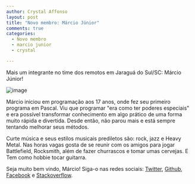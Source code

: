 ```yaml
---
author: Crystal Affonso
layout: post
title: "Novo membro: Márcio Júnior"
comments: true
categories:
  - Novo membro
  - marcio junior
  - crystal

---
```


Mais um integrante no time dos remotos em Jaraguá do Sul/SC: Márcio Júnior!

![image](/blog/images/posts/2014-01-13/marcio.jpg)

<!--more-->

Márcio iniciou em programação aos 17 anos, onde fez seu primeiro programa em Pascal. Viu que programar "era como ter poderes especiais" e era possível transformar conhecimento em algo prático de uma forma muito rápida e divertida. Desde então, não parou mais e está sempre tentando melhorar seus métodos.

Curte música e seus estilos musicais prediletos são: rock, jazz e Heavy Metal. Nas horas vagas gosta de se reunir com os amigos para jogar Battlefield, Rocksmith, além de fazer churrascos e tomar umas cervejas. E Tem como hobbie tocar guitarra.

Seja muito bem vindo, Márcio!
Siga-o nas redes sociais: [Twitter](https://twitter.com/marciojunior_me), [Github](https://github.com/marcioj), [Facebook](https://www.facebook.com/marcio.junior.967) e [Stackoverflow](http://stackoverflow.com/users/1846480/marcio-rodrigues-correa-junior).